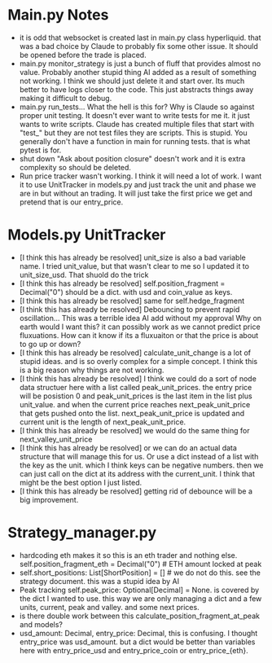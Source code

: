 
# Main.py Notes
- it is odd that websocket is created last in main.py class hyperliquid. that was a bad choice by Claude to probably fix some other issue. It should be opened before the trade is placed. 
- main.py monitor_strategy is just a bunch of fluff that provides almost no value. Probably another stupid thing AI added as a result of something not working. I think we should just delete it and start over. Its much better to have logs closer to the code. This just abstracts things away making it difficult to debug.
- main.py run_tests... What the hell is this for? Why is Claude so against proper unit testing. It doesn't ever want to write tests for me it. it just wants to write scripts. Claude has created multiple files that start with "test_" but they are not test files they are scripts. This is stupid. You generally don't have a function in main for running tests. that is what pytest is for.
- shut down "Ask about position closure" doesn't work and it is extra complexity so should be deleted.
- Run price tracker wasn't working. I think it will need a lot of work. I want it to use UnitTracker in models.py and just track the unit and phase we are in but without an trading. It will just take the first price we get and pretend that is our entry_price.


# Models.py UnitTracker
- [I think this has already be resolved] unit_size is also a bad variable name. I tried unit_value, but that wasn't clear to me so I updated it to unit_size_usd. That shuold do the trick
- [I think this has already be resolved] self.position_fragment = Decimal("0") should be a dict. with usd and coin_value as keys.
- [I think this has already be resolved] same for self.hedge_fragment
- [I think this has already be resolved] Debouncing to prevent rapid oscillation... This was a terrible idea AI add without my approval Why on earth would I want this? it can possibly work as we cannot predict price fluxuations. How can it know if its a fluxuaiton or that the price is about to go up or down? 
- [I think this has already be resolved] calculate_unit_change is a lot of stupid ideas. and is so overly complex for a simple concept. I think this is a big reason why things are not working. 
- [I think this has already be resolved] I think we could do a sort of node data structuer here with a list called peak_unit_prices. the entry price will be posistion 0 and peak_unit_prices is the last item in the list plus unit_value. and when the current price reaches next_peak_unit_price that gets pushed onto the list. next_peak_unit_price is updated and current unit is the length of next_peak_unit_price.
- [I think this has already be resolved] we would do the same thing for next_valley_unit_price
- [I think this has already be resolved] or we can do an actual data structure that will manage this for us. Or use a dict instead of a list with the key as the unit. which I think keys can be negative numbers. then we can just call on the dict at its address with the current_unit. I think that might be the best option I just listed. 
- [I think this has already be resolved] getting rid of debounce will be a big improvement. 

# Strategy_manager.py
- hardcoding eth makes it so this is an eth trader and nothing else.         self.position_fragment_eth = Decimal("0")  # ETH amount locked at peak
- self.short_positions: List[ShortPosition] = [] # we do not do this. see the strategy document. this was a stupid idea by AI
- Peak tracking self.peak_price: Optional[Decimal] = None. is covered by the dict I wanted to use. this way we are only managing a dict and a few units, current, peak and valley. and some next prices. 
- is there double work between this calculate_position_fragment_at_peak and models?
- usd_amount: Decimal, entry_price: Decimal, this is confusing. I thought entry_price was usd_amount. but a dict would be better than variables here with entry_price_usd and entry_price_coin or entry_price_{eth}.
